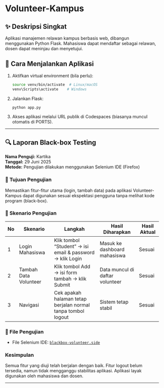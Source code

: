 # Volunteer-Kampus

## ✨ Deskripsi Singkat
Aplikasi manajemen relawan kampus berbasis web, dibangun menggunakan Python Flask. Mahasiswa dapat mendaftar sebagai relawan, dosen dapat meninjau dan menyetujui.

## 🚀 Cara Menjalankan Aplikasi

1. Aktifkan virtual environment (bila perlu):
   ```bash
   source venv/bin/activate  # Linux/macOS
   venv\Scripts\activate    # Windows
   ```

2. Jalankan Flask:
   ```bash
   python app.py
   ```

3. Akses aplikasi melalui URL publik di Codespaces (biasanya muncul otomatis di PORTS).

---

## 🔍 Laporan Black-box Testing

**Nama Penguji:** Kartika  
**Tanggal:** 29 Juni 2025  
**Metode:** Pengujian dilakukan menggunakan Selenium IDE (Firefox)

### 🎯 Tujuan Pengujian

Memastikan fitur-fitur utama (login, tambah data) pada aplikasi Volunteer-Kampus dapat digunakan sesuai ekspektasi pengguna tanpa melihat kode program (black-box).

### 🧪 Skenario Pengujian

| No | Skenario              | Langkah                                                                  | Hasil Diharapkan                  | Hasil Aktual |
|----|-----------------------|--------------------------------------------------------------------------|----------------------------------|--------------|
| 1  | Login Mahasiswa       | Klik tombol “Student” → isi email & password → klik Login               | Masuk ke dashboard mahasiswa     |  Sesuai    |
| 2  | Tambah Data Volunteer | Klik tombol Add → isi form tambah → klik Submit                         | Data muncul di daftar volunteer  |  Sesuai    |
| 3  | Navigasi              | Cek apakah halaman tetap berjalan normal tanpa tombol logout            | Sistem tetap stabil              | Sesuai    |

### 📎 File Pengujian

- File Selenium IDE: [`blackbox-volunteer.side`](evaluasi/blackbox/blackbox-volunteer.side)

### Kesimpulan

Semua fitur yang diuji telah berjalan dengan baik. Fitur logout belum tersedia, namun tidak mengganggu stabilitas aplikasi. Aplikasi layak digunakan oleh mahasiswa dan dosen.

---
